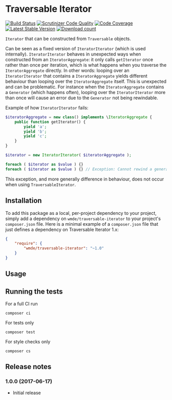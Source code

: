 # Traversable Iterator

[![Build Status](https://secure.travis-ci.org/wmde/traversable-iterator.png?branch=master)](http://travis-ci.org/wmde/traversable-iterator)
[![Scrutinizer Code Quality](https://scrutinizer-ci.com/g/wmde/traversable-iterator/badges/quality-score.png?b=master)](https://scrutinizer-ci.com/g/wmde/traversable-iterator/?branch=master)
[![Code Coverage](https://scrutinizer-ci.com/g/wmde/traversable-iterator/badges/coverage.png?b=master)](https://scrutinizer-ci.com/g/wmde/traversable-iterator/?branch=master)
[![Latest Stable Version](https://poser.pugx.org/wmde/traversable-iterator/version.png)](https://packagist.org/packages/wmde/traversable-iterator)
[![Download count](https://poser.pugx.org/wmde/traversable-iterator/d/total.png)](https://packagist.org/packages/wmde/traversable-iterator)

`Iterator` that can be constructed from `Traversable` objects.

Can be seen as a fixed version of `IteratorIterator` (which is used internally). `IteratorIterator`
behaves in unexpected ways when constructed from an `IteratorAggregate`: it only calls `getIterator`
once rather than once per iteration, which is what happens when you traverse the `IteratorAggregate`
directly. In other words: looping over an `IteratorIterator` that contains a `IteratorAggregate` yields
different behaviour than looping over the `IteratorAggregate` itself. This is unexpected and can be
problematic. For instance when the `IteratorAggregate` contains a `Generator` (which happens often),
looping over the `IteratorIterator` more than once will cause an error due to the `Generator` not
being rewindable.

Example of how `IteratorIterator` fails:

```php
$iteratorAggregate = new class() implements \IteratorAggregate {
	public function getIterator() {
		yield 'a';
		yield 'b';
		yield 'c';
	}
}

$iterator = new IteratorIterator( $iteratorAggregate );

foreach ( $iterator as $value ) {}
foreach ( $iterator as $value ) {} // Exception: Cannot rewind a generator that was already run
```

This exception, and more generally difference in behaviour, does not occur when using `TraversableIterator`.


## Installation

To add this package as a local, per-project dependency to your project, simply add a
dependency on `wmde/traversable-iterator` to your project's `composer.json` file.
Here is a minimal example of a `composer.json` file that just defines a dependency on
Traversable Iterator 1.x:

```json
{
    "require": {
        "wmde/traversable-iterator": "~1.0"
    }
}
```

## Usage


## Running the tests

For a full CI run

	composer ci

For tests only

    composer test

For style checks only

	composer cs

## Release notes

### 1.0.0 (2017-06-17)

* Initial release
